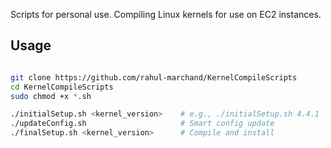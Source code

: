 Scripts for personal use. Compiling Linux kernels for use on EC2 instances.

## Usage
```bash

git clone https://github.com/rahul-marchand/KernelCompileScripts
cd KernelCompileScripts
sudo chmod +x *.sh

./initialSetup.sh <kernel_version>    # e.g., ./initialSetup.sh 4.4.1
./updateConfig.sh                     # Smart config update
./finalSetup.sh <kernel_version>      # Compile and install

```
